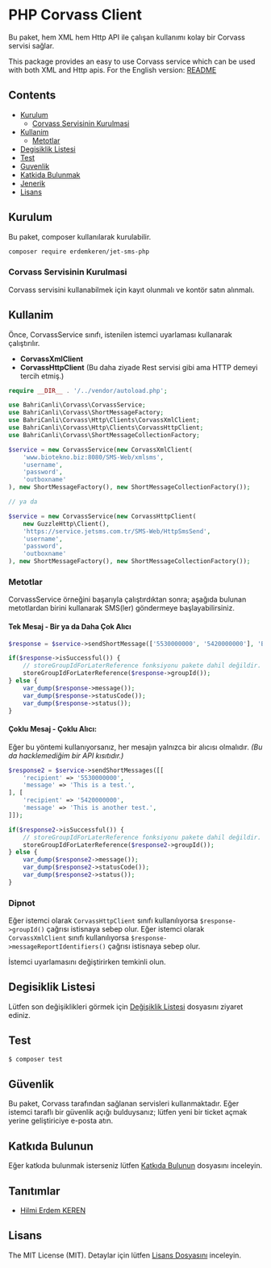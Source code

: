 # PHP Corvass Client

Bu paket, hem XML hem Http API ile çalışan kullanımı kolay bir Corvass servisi sağlar.

This package provides an easy to use Corvass service which can be used with both XML and Http apis.
For the English version: [README](README.md)

## Contents

- [Kurulum](#kurulum)
    - [Corvass Servisinin Kurulmasi](#jetsms-servisinin-kurulmasi)
- [Kullanim](#kullanim)
    - [Metotlar](#metotlar)
- [Degisiklik Listesi](#degisiklik-listesi)
- [Test](#test)
- [Guvenlik](#guvenlik)
- [Katkida Bulunmak](#katkida-bulunmak)
- [Jenerik](#jenerik)
- [Lisans](#lisans)

## Kurulum

Bu paket, composer kullanılarak kurulabilir.

``` bash
composer require erdemkeren/jet-sms-php
```

### Corvass Servisinin Kurulmasi

Corvass servisini kullanabilmek için kayıt olunmalı ve kontör satın alınmalı. 

## Kullanim

Önce, CorvassService sınıfı, istenilen istemci uyarlaması kullanarak çalıştırılır.

- **CorvassXmlClient**
- **CorvassHttpClient** (Bu daha ziyade Rest servisi gibi ama HTTP demeyi tercih etmiş.)

```php
require __DIR__ . '/../vendor/autoload.php';

use BahriCanli\Corvass\CorvassService;
use BahriCanli\Corvass\ShortMessageFactory;
use BahriCanli\Corvass\Http\Clients\CorvassXmlClient;
use BahriCanli\Corvass\Http\Clients\CorvassHttpClient;
use BahriCanli\Corvass\ShortMessageCollectionFactory;

$service = new CorvassService(new CorvassXmlClient(
    'www.biotekno.biz:8080/SMS-Web/xmlsms',
    'username',
    'password',
    'outboxname'
), new ShortMessageFactory(), new ShortMessageCollectionFactory());

// ya da

$service = new CorvassService(new CorvassHttpClient(
    new GuzzleHttp\Client(),
    'https://service.jetsms.com.tr/SMS-Web/HttpSmsSend',
    'username',
    'password',
    'outboxname'
), new ShortMessageFactory(), new ShortMessageCollectionFactory());
```

### Metotlar

CorvassService örneğini başarıyla çalıştırdıktan sonra; aşağıda bulunan metotlardan birini kullanarak SMS(ler) göndermeye başlayabilirsiniz.

#### Tek Mesaj - Bir ya da Daha Çok Alıcı

```php
$response = $service->sendShortMessage(['5530000000', '5420000000'], 'Bu bir test mesajıdır.');

if($response->isSuccessful()) {
    // storeGroupIdForLaterReference fonksiyonu pakete dahil değildir.
    storeGroupIdForLaterReference($response->groupId());
} else {
    var_dump($response->message());
    var_dump($response->statusCode());
    var_dump($response->status());
}
```

#### Çoklu Mesaj - Çoklu Alıcı:

Eğer bu yöntemi kullanıyorsanız, her mesajın yalnızca bir alıcısı olmalıdır. _(Bu da hacklemediğim bir API kısıtıdır.)_

```php
$response2 = $service->sendShortMessages([[
    'recipient' => '5530000000',
    'message' => 'This is a test.',
], [
    'recipient' => '5420000000',
    'message' => 'This is another test.',
]]);

if($response2->isSuccessful()) {
    // storeGroupIdForLaterReference fonksiyonu pakete dahil değildir.
    storeGroupIdForLaterReference($response2->groupId());
} else {
    var_dump($response2->message());
    var_dump($response2->statusCode());
    var_dump($response2->status());
}
```

### Dipnot

Eğer istemci olarak `CorvassHttpClient` sınıfı kullanılıyorsa `$response->groupId()` çağrısı istisnaya sebep olur.
Eğer istemci olarak `CorvassXmlClient` sınıfı kullanılıyorsa `$response->messageReportIdentifiers()` çağrısı istisnaya sebep olur.

İstemci uyarlamasını değiştirirken temkinli olun.

## Degisiklik Listesi

Lütfen son değişiklikleri görmek için [Değişiklik Listesi](DEGISIKLIKLER.md) dosyasını ziyaret ediniz.


## Test

``` bash
$ composer test
```

## Güvenlik

Bu paket, Corvass tarafından sağlanan servisleri kullanmaktadır. Eğer istemci taraflı bir güvenlik açığı bulduysanız; lütfen
yeni bir ticket açmak yerine geliştiriciye e-posta atın.

## Katkıda Bulunun

Eğer katkıda bulunmak isterseniz lütfen [Katkıda Bulunun](KATKI.md) dosyasını inceleyin.

## Tanıtımlar

- [Hilmi Erdem KEREN](https://github.com/erdemkeren)

## Lisans

The MIT License (MIT). Detaylar için lütfen [Lisans Dosyasını](LISANS.md) inceleyin.
